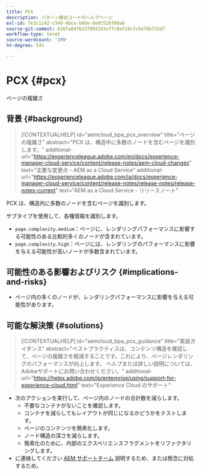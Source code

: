 ```yaml
---
title: PCX
description: パターン検出コードのヘルプページ
exl-id: 7e3c1142-c349-4bce-b8de-8e91528f80a0
source-git-commit: 616fa84f6237893243cffc8af28c7cbe76bf32d7
workflow-type: tm+mt
source-wordcount: '199'
ht-degree: 54%

---
```


# PCX {#pcx}

ページの複雑さ

## 背景 {#background}

>[!CONTEXTUALHELP]
>id="aemcloud_bpa_pcx_overview"
>title="ページの複雑さ"
>abstract="PCX は、構造中に多数のノードを含むページを識別します。"
>additional-url="https://experienceleague.adobe.com/en/docs/experience-manager-cloud-service/content/release-notes/aem-cloud-changes" text="主要な変更点 - AEM as a Cloud Service"
>additional-url="https://experienceleague.adobe.com/ja/docs/experience-manager-cloud-service/content/release-notes/release-notes/release-notes-current" text="AEM as a Cloud Service - リリースノート"

PCX は、構造内に多数のノードを含むページを識別します。

サブタイプを使用して、各種情報を識別します。

* `page.complexity.medium`：ページに、レンダリングパフォーマンスに影響する可能性のある比較的多くのノードが含まれています。
* `page.complexity.high`：ページには、レンダリングのパフォーマンスに影響を与える可能性が高いノードが多数含まれています。

## 可能性のある影響およびリスク {#implications-and-risks}

* ページ内の多くのノードが、レンダリングパフォーマンスに影響を与える可能性があります。

## 可能な解決策 {#solutions}

>[!CONTEXTUALHELP]
>id="aemcloud_bpa_pcx_guidance"
>title="実装ガイダンス"
>abstract="ベストプラクティスは、コンテンツ構造を確認して、ページの複雑さを軽減することです。これにより、ページレンダリングのパフォーマンスが向上します。 ヘルプまたは詳しい説明については、Adobeサポートにお問い合わせください。"
>additional-url="https://helpx.adobe.com/jp/enterprise/using/support-for-experience-cloud.html" text="Experience Cloud のサポート"

* 次のアクションを実行して、ページ内のノードの合計数を減らします。
   * 不要なコンテナがないことを確認します。
   * コンテナを減らしてもレイアウトが同じになるかどうかをテストします。
   * ページのコンテンツを簡素化します。
   * ノード構造の深さを減らします。
   * 簡素化のために、内部のエクスペリエンスフラグメントをリファクタリングします。
* に連絡してください [AEM サポートチーム](https://helpx.adobe.com/jp/enterprise/using/support-for-experience-cloud.html) 説明するため、または懸念に対処するため。
